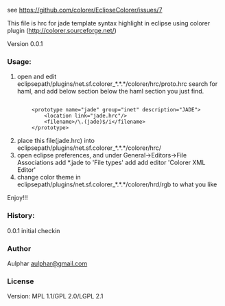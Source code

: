 see <https://github.com/colorer/EclipseColorer/issues/7>

This file is hrc for jade template syntax highlight in eclipse using colorer plugin (http://colorer.sourceforge.net/)

Version 0.0.1

### Usage:
  1. open and edit eclipsepath/plugins/net.sf.colorer_\*\.\*\.\*/colorer/hrc/proto\.hrc search for haml, and add below section below the haml section you just find.
<pre><code>
		&lt;prototype name="jade" group="inet" description="JADE">
			&lt;location link="jade.hrc"/>
			&lt;filename>/\.(jade)$/i&lt;/filename>
		&lt;/prototype>
</code></pre>
  2. place this file(jade.hrc) into eclipsepath/plugins/net.sf.colorer_\*\.\*\.\*/colorer/hrc/
  3. open eclipse preferences, and under General-&gt;Editors-&gt;File Associations add *.jade to 'File types' add add editor 'Colorer XML Editor'
  4. change color theme in eclipsepath/plugins/net.sf.colorer_\*\.\*.\*/colorer/hrd/rgb to what you like
  
  Enjoy!!!

### History:
  0.0.1 initial checkin
  
### Author
  Aulphar <aulphar@gmail.com>

### License
  Version: MPL 1.1/GPL 2.0/LGPL 2.1

